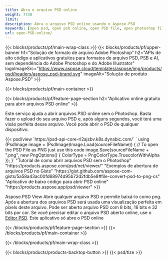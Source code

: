 ```yaml
---
title: Abra o arquivo PSD online
weight: 7730
limit: 
description: Abra o arquivo PSD online usando o Aspose.PSD
keywords: [open psd, open psb online, open PSD file, open photoshop file, preview psd]
url: open-PSD-online/
---
```


{{< blocks/products/pf/main-wrap-class >}}
{{< blocks/products/pf/upper-banner h1="Solução de formato de arquivo Adobe Photoshop" h2="APIs de alto código e aplicativos gratuitos para formatos de arquivo PSD, PSB e AI, sem dependência do Adobe Photoshop e do Adobe Illustrator" logoImageSrc="https://www.aspose.cloud/templates/aspose/img/products/psd/headers/aspose_psd-brand.svg" imageAlt="Solução de produto Aspose.PSD" >}}

{{< blocks/products/pf/main-container >}}

{{< blocks/products/pf/feature-page-section h2="Aplicativo online gratuito para abrir arquivos PSD online" >}}
<p>Este serviço ajuda a abrir arquivos PSD online sem o Photoshop. Basta fazer o upload do seu arquivo PSD e, após alguns segundos, você terá uma visão perfeita desse arquivo. Você pode abrir o PSD de qualquer dispositivo.</p>
{{< psd/view `https://psd-api-core-rl2ajsbv.k8s.dynabic.com/` 
`    using (PsdImage image = (PsdImage)Image.Load(sourceFileName))
    {
	    // To open the PSD File as PNG just use this code
        image.Save(sourceFileName + ".png",  new PngOptions() {  ColorType = PngColorType.TruecolorWithAlpha });
    }` 
"Tutorial de como abrir arquivos PSD sem o Photoshop" "https://products.aspose.com/psd/net/viewer/" 
"Exemplos de abertura de arquivos PSD no Gists" "https://gist.github.com/aspose-com-gists/5a58a43ac00fd68974d95b72d2fdb5e8#file-convert-psd-to-png-cs" 
"Aplicativo de baixo código para abrir PSD online" "https://products.aspose.app/psd/viewer" >}}
<p>Aspose.PSD View Abre qualquer arquivo PSD e permite baixá-lo como png. Após a abertura dos arquivos PSD será usada uma visualização perfeita em pixels deste arquivo. Pode ser aberto arquivo PSD com 8 bits, 16 bits e 32 bits por cor. Se você precisar editar o arquivo PSD aberto online, use o <a href="https://products.aspose.app/psd/editor">Editor PSD</a>. Este aplicativo só abre o PSD online</p>
{{< /blocks/products/pf/feature-page-section >}}
{{< /blocks/products/pf/main-container >}}


{{< /blocks/products/pf/main-wrap-class >}}

{{< blocks/products/products-backtop-button >}}
{{< psd/tize >}}
